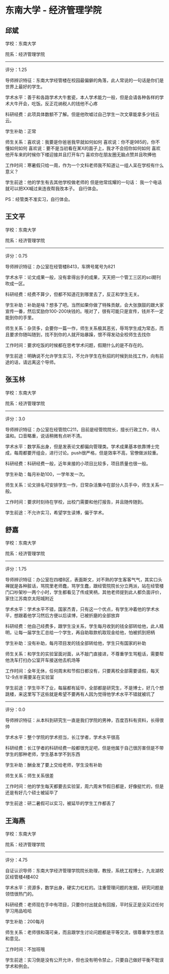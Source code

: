 # 东南大学 - 经济管理学院

## 邱斌

学校：东南大学

院系：经济管理学院

* * *

评分：1.25

导师辨识特征：东南大学经管楼在校园最偏僻的角落，此人常说的一句话是你们是世界上最好的学生。

学术水平：善于和各路学术大牛套瓷，本人学术能力一般，但是会请各种各样的学术大牛开会，吃饭。反正花纳税人的钱他不心疼

科研经费：此项具体数额不了解。但是他吹嘘过自己学生一次文章能拿多少钱云云。

学生补助：正常

师生关系：喜欢说：我要是你爸爸我早就如何如何
喜欢说：你不是985的，你不懂如何如何
喜欢说：要不是当初看在某X的面子上，我才不会招你如何如何
喜欢他开车来的时候你下楼迎接并且打开车门
喜欢你在朋友圈无脑点赞并且吹捧他

工作时间：寒暑假只给一周，作为一个文科老师我不知道让一组人呆在学校有什么意义？

学生前途：他的学生有去其他学校做老师的
但是他常炫耀的一句话：
我一个电话就可以把XX喊过来连夜帮我改本子。
自行体会。

PS：经管类不准实习，自行体会。

## 王文平

学校：东南大学

院系：经济管理学院

* * *

评分：0.75

导师辨识特征：办公室在经管楼B413，车牌号尾号为821

学术水平：论文成果一般，没有拿得出手的成果，天天把一个管工三区的sci期刊吹成一区。

科研经费：经费不算少，但都不知道花到哪里去了，反正和学生无关。

学生补助：补助是啥？想多了吧。当然如果你做了特殊贡献，会大张旗鼓的跟大家宣传一番，然后奖励你100-200块钱的。哦对了，很有可能只是宣传，钱并不一定能到你的手里。

师生关系：杂货多，会要你一篇一作，师生关系极其恶劣，辱骂学生成为常态，而且要求你随叫随到，找不到你的人就开始暴躁，恨不得发动全校师生去找你

工作时间：要求吃饭的时候都在思考学术问题，假期什么的是不存在的。

学生前途：明确说不允许学生实习，不允许学生在秋招的时候到处找工作，向有前途的话，请远离这个导师。

## 张玉林

学校：东南大学

院系：经济管理学院

* * *

评分：3.0

导师辨识特征：办公室在经管院C211，目前是经管院院长，擅长行政工作，待人温和。口音略重，说话稍微有点听不清。

学术水平：数学系出身，但是发表论文都偏向管理类。学术成果基本依靠博士完成，每周都要开组会，进行讨论。push很严格，但是效率不高，官僚做派较重。

科研经费：科研经费一般，近年来接的小项目比较多，项目质量也很一般。

学生补助：每月补助100，一学年发一次。

师生关系：论文排名可安排学生一作，日常杂活集中在部分人员手中，师生关系一般。

工作时间：要求时刻待在学校，出校门需要和他打报告，并且随传随到。

学生前途：不允许实习，希望学生读博，偏于学术。

## 舒嘉

学校：东南大学

院系：经济管理学院

* * *

评分：1.75

导师辨识特征：办公室在四楼B区，表面斯文，对不熟的学生客客气气，其实口头禅就是各种脏话，骂院里老师蠢，骂学生蠢，跟经管院院长分立两派，站在经管楼门口吵架吵一两个小时，学生都看见了传成笑柄，其他老师提到此人都负面评价，家住江苏南京太阳城附近

学术水平：学术水平不错，国家杰青，只有这一个优点，有学生冲着他的学术水平，想跟着他学习然后方便以后读博，已被折磨的全部放弃

科研经费：他自己经费多，跟学生没关系，学生每月收到的钱全部转给他，此人精明，让每一届学生汇总给一个学生，再自助取款机取现金给他，怕被抓到把柄

学生补助：没有补助，每月项目发的钱全部转给他，学生只有国家的补助

师生关系：和学生的实验室面对面，从不敲门直接进，不尊重学生骂粗话，需要帮他洗车打扫办公室开车接送他去机场等

工作时间：全年无休，任何周末和节假日都没有，只要离校全部需要请假，每天12-9点半需要呆在实验室

学生前途：学生毕不了业，每届都有延毕，全部都是研究生，不是博士，好几个想跳楼，来这里写下这些就是希望不要再有人因为觉得他学术水平不错就被坑了

* * *

评分：0.0

导师辨识特征：从本科到研究生一直是我们学院的男神，百度百科有资料，长得很帅

学术水平：整个学院的学术担当，长江学者，学术水平很高

科研经费：长江学者的科研经费一般都很充足吧，但是他属于自己很厉害但是不带学生的那种老师，学生基本学不到东西

学生补助：酬金发了要上交给老师，学生没有补助

师生关系：师生关系很差

工作时间：他的学生每天都要去实验室，周六周末节假日都是，好像挺忙的，但是还是有好几个硕士被延毕了

学生前途：研二暑假可以实习，被延毕的学生工作都丢了

## 王海燕

学校：东南大学

院系：经济管理学院

* * *

评分：4.75

自证认识导师：东南大学经济管理学院院长助理，教授，系统工程博士，九龙湖校区经管楼4楼402

学术水平：资源多，数学出身，硬实力杠杠的。注重管理问题的发掘，研究问题是领悟很热门的。

科研经费：老师现在手中有项目，只要你付出就会有回报，平时反正是没买过任何学习用品哈哈

学生补助：200每月

师生关系：老师很和蔼可亲，而且跟学生讨论问题都是平等交流，很尊重学生想法和意见。

工作时间：不加班哦

学生前途：实习倒是没有公开允许，但也没有明令禁止，只要自己做好平衡不耽误学术和例会。